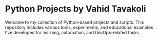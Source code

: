 # Python Projects by Vahid Tavakoli

Welcome to my collection of Python-based projects and scripts. This repository includes various tools, experiments, and educational examples I’ve developed for learning, automation, and DevOps-related tasks.
